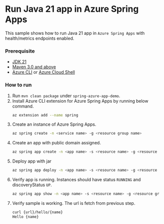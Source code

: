 # Run Java 21 app in Azure Spring Apps

This sample shows how to run Java 21 app in `Azure Spring Apps` with health/metrics endpoints enabled.

### Prerequisite

* [JDK 21](https://docs.microsoft.com/azure/java/jdk/java-jdk-install)
* [Maven 3.0 and above](http://maven.apache.org/install.html)
* [Azure CLI](https://docs.microsoft.com/cli/azure/install-azure-cli?view=azure-cli-latest) or [Azure Cloud Shell](https://docs.microsoft.com/azure/cloud-shell/overview)

### How to run 

1. Run `mvn clean package` under `spring-azure-app-demo`.
1. Install Azure CLI extension for Azure Spring Apps by running below command.
    ```bash
    az extension add --name spring
    ```
1. Create an instance of Azure Spring Apps.
    ```bash
    az spring create -n <service name> -g <resource group name>
    ```
1. Create an app with public domain assigned.
    ```bash
    az spring app create -n <app name> -s <resource name> -g <resource group name> --runtime-version Java_11 --is-public true 
    ```
1. Deploy app with jar
    ```bash
    az spring app deploy -n <app name> -s <resource name> -g <resource group name> --artifact-path ./target/hello-world-az-spring-app-1.0-SNAPSHOT.jar
    ```
1. Verify app is running. Instances should have status `RUNNING` and discoveryStatus `UP`. 
    ```bash
    az spring app show -n <app name> -s <resource name> -g <resource group name>
    ```
1. Verify sample is working. The url is fetch from previous step. 
    ```bash
    curl {url}/hello/{name}
    Hello {name}
    ```
